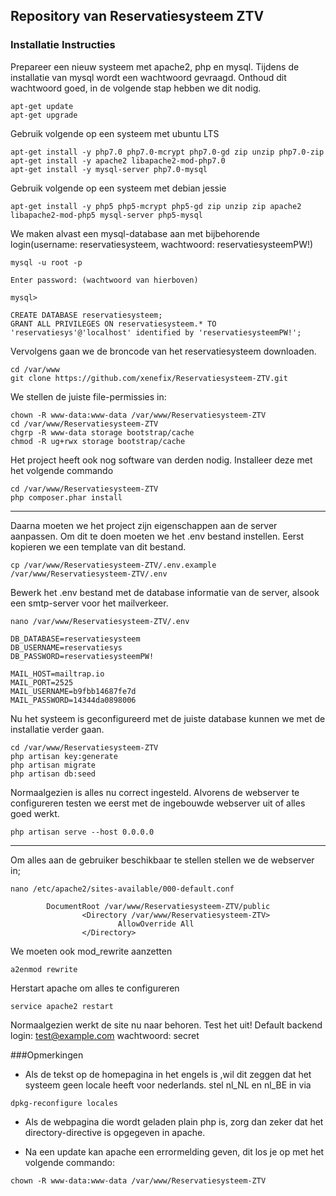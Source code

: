 
## Repository van Reservatiesysteem ZTV

### Installatie Instructies

Prepareer een nieuw systeem met apache2, php en mysql. Tijdens de 
installatie van mysql wordt een wachtwoord gevraagd. Onthoud dit 
wachtwoord goed, in de volgende stap hebben we dit nodig.

```
apt-get update
apt-get upgrade
```
Gebruik volgende op een systeem met ubuntu LTS
```
apt-get install -y php7.0 php7.0-mcrypt php7.0-gd zip unzip php7.0-zip
apt-get install -y apache2 libapache2-mod-php7.0
apt-get install -y mysql-server php7.0-mysql
```
Gebruik volgende op een systeem met debian jessie
```
apt-get install -y php5 php5-mcrypt php5-gd zip unzip zip apache2 libapache2-mod-php5 mysql-server php5-mysql
```

We maken alvast een mysql-database aan met bijbehorende login(username: reservatiesysteem, wachtwoord: reservatiesysteemPW!)
```
mysql -u root -p

Enter password: (wachtwoord van hierboven)

mysql>

CREATE DATABASE reservatiesysteem;
GRANT ALL PRIVILEGES ON reservatiesysteem.* TO 'reservatiesys'@'localhost' identified by 'reservatiesysteemPW!';
```
Vervolgens gaan we de broncode van het reservatiesysteem downloaden.

```
cd /var/www
git clone https://github.com/xenefix/Reservatiesysteem-ZTV.git
```
We stellen de juiste file-permissies in:
```
chown -R www-data:www-data /var/www/Reservatiesysteem-ZTV
cd /var/www/Reservatiesysteem-ZTV
chgrp -R www-data storage bootstrap/cache
chmod -R ug+rwx storage bootstrap/cache
```


Het project heeft ook nog software van derden nodig. Installeer deze met het volgende commando

```
cd /var/www/Reservatiesysteem-ZTV
php composer.phar install
```
---
Daarna moeten we het project zijn eigenschappen aan de server aanpassen. Om dit te doen moeten we het .env bestand instellen. Eerst kopieren we een template van dit bestand.
```
cp /var/www/Reservatiesysteem-ZTV/.env.example /var/www/Reservatiesysteem-ZTV/.env
```
Bewerk het .env bestand met de database informatie van de server, alsook een smtp-server voor het mailverkeer.
```
nano /var/www/Reservatiesysteem-ZTV/.env

DB_DATABASE=reservatiesysteem
DB_USERNAME=reservatiesys
DB_PASSWORD=reservatiesysteemPW!

MAIL_HOST=mailtrap.io
MAIL_PORT=2525
MAIL_USERNAME=b9fbb14687fe7d
MAIL_PASSWORD=14344da0898006
```
Nu het systeem is geconfigureerd met de juiste database kunnen we met de installatie verder gaan.
```
cd /var/www/Reservatiesysteem-ZTV
php artisan key:generate
php artisan migrate
php artisan db:seed
```
Normaalgezien is alles nu correct ingesteld. Alvorens de webserver te configureren testen we eerst met de ingebouwde webserver uit of alles goed werkt.
```
php artisan serve --host 0.0.0.0
```
---
Om alles aan de gebruiker beschikbaar te stellen stellen we de webserver in;
```
nano /etc/apache2/sites-available/000-default.conf

        DocumentRoot /var/www/Reservatiesysteem-ZTV/public
                <Directory /var/www/Reservatiesysteem-ZTV>
                        AllowOverride All
                </Directory>
```
We moeten ook mod_rewrite aanzetten
```
a2enmod rewrite
```
Herstart apache om alles te configureren
```
service apache2 restart
```


Normaalgezien werkt de site nu naar behoren. Test het uit!
Default backend login: test@example.com wachtwoord: secret

###Opmerkingen
- Als de tekst op de homepagina in het engels is ,wil dit zeggen dat het systeem geen locale heeft voor nederlands. stel nl_NL en nl_BE in via
```
dpkg-reconfigure locales
```
- Als de webpagina die wordt geladen plain php is, zorg dan zeker dat het directory-directive is opgegeven in apache.

- Na een update kan apache een errormelding geven, dit los je op met het volgende commando:
```
chown -R www-data:www-data /var/www/Reservatiesysteem-ZTV
```